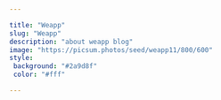 ```yaml
---

title: "Weapp"
slug: "Weapp"
description: "about weapp blog"
image: "https://picsum.photos/seed/weapp11/800/600"
style:
 background: "#2a9d8f"
 color: "#fff"

---
```

